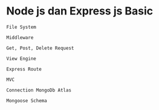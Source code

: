 # Node js dan Express js Basic
``` File System ```
<br>

``` Middleware ```
<br>

``` Get, Post, Delete Request ```
<br>

``` View Engine ```
<br>

``` Express Route ```
<br>

``` MVC ```
<br>

``` Connection MongoDb Atlas ```
<br>

``` Mongoose Schema ```
